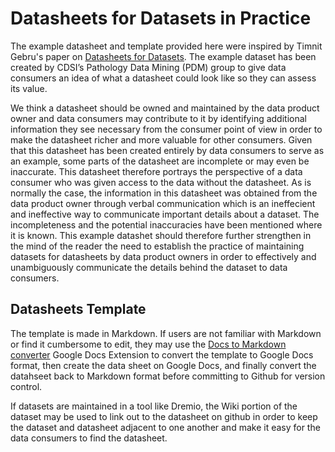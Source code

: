 # Datasheets for Datasets in Practice

The example datasheet and template provided here were inspired by Timnit Gebru's paper on [Datasheets for Datasets](https://dl.acm.org/doi/10.1145/3458723). The example dataset has been created by CDSI’s Pathology Data Mining (PDM) group to give data consumers an idea of what a datasheet could look like so they can assess its value. 

We think a datasheet should be owned and maintained by the data product owner and data consumers may contribute to it by identifying additional information they see necessary from the consumer point of view in order to make the datasheet richer and more valuable for other consumers. Given that this datasheet has been created entirely by data consumers to serve as an example, some parts of the datasheet are incomplete or may even be inaccurate. This datasheet therefore portrays the perspective of a data consumer who was given access to the data without the datasheet. As is normally the case, the information in this datasheet was obtained from the data product owner through verbal communication which is an ineffecient and ineffective way to communicate important details about a dataset. The incompleteness and the potential inaccuracies have been mentioned where it is known. This example datashet should therefore further strengthen in the mind of the reader the need to establish the practice of maintaining datasets for datasheets by data product owners in order to effectively and unambiguously communicate the details behind the dataset to data consumers.

## Datasheets Template
The template is made in Markdown. If users are not familiar with Markdown or find it cumbersome to edit, they may use the [Docs to Markdown converter](https://www.docstomarkdown.pro/) Google Docs Extension to convert the template to Google Docs format, then create the data sheet on Google Docs, and finally convert the datahseet back to Markdown format before committing to Github for version control. 

If datasets are maintained in a tool like Dremio, the Wiki portion of the dataset may be used to link out to the datasheet on github in order to keep the dataset and datasheet adjacent to one another and make it easy for the data consumers to find the datasheet. 


